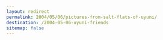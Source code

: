 ```yaml
---
layout: redirect
permalink: 2004/05/06/pictures-from-salt-flats-of-uyuni/
destination: /2004-05-06-uyuni-friends
sitemap: false
---
```

